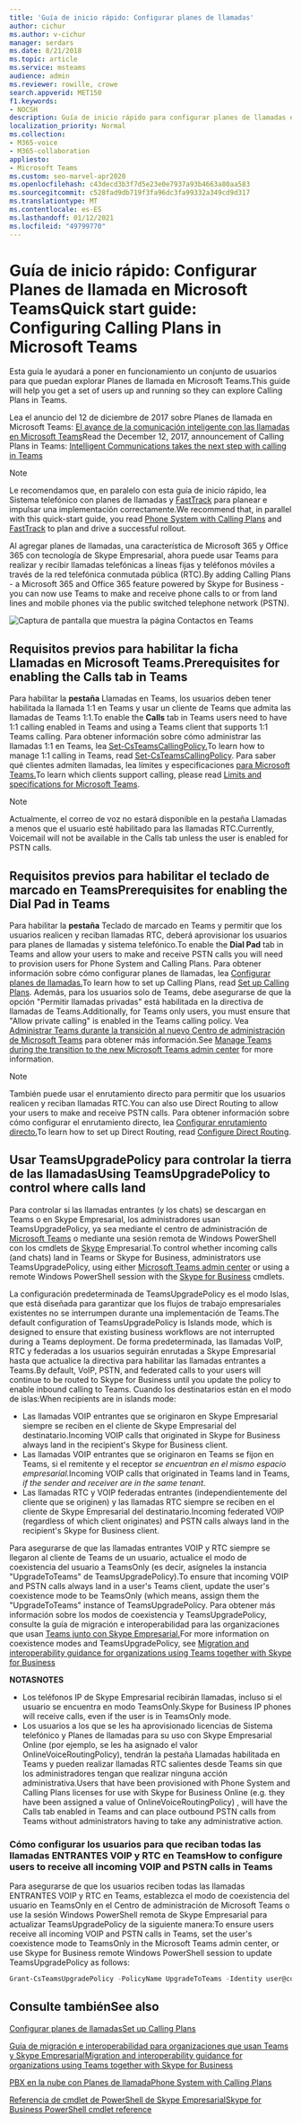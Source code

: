 ```yaml
---
title: 'Guía de inicio rápido: Configurar planes de llamadas'
author: cichur
ms.author: v-cichur
manager: serdars
ms.date: 8/21/2018
ms.topic: article
ms.service: msteams
audience: admin
ms.reviewer: rowille, crowe
search.appverid: MET150
f1.keywords:
- NOCSH
description: Guía de inicio rápido para configurar planes de llamadas en Microsoft Teams para que pueda poner en marcha un conjunto de usuarios.
localization_priority: Normal
ms.collection:
- M365-voice
- M365-collaboration
appliesto:
- Microsoft Teams
ms.custom: seo-marvel-apr2020
ms.openlocfilehash: c43decd3b3f7d5e23e0e7937a93b4663a80aa583
ms.sourcegitcommit: c528fad9db719f3fa96dc3fa99332a349cd9d317
ms.translationtype: MT
ms.contentlocale: es-ES
ms.lasthandoff: 01/12/2021
ms.locfileid: "49799770"
---
```

<a name="quick-start-guide-configuring-calling-plans-in-microsoft-teams"></a><span data-ttu-id="2e34d-103">Guía de inicio rápido: Configurar Planes de llamada en Microsoft Teams</span><span class="sxs-lookup"><span data-stu-id="2e34d-103">Quick start guide: Configuring Calling Plans in Microsoft Teams</span></span>
==============================================================

<span data-ttu-id="2e34d-104">Esta guía le ayudará a poner en funcionamiento un conjunto de usuarios para que puedan explorar Planes de llamada en Microsoft Teams.</span><span class="sxs-lookup"><span data-stu-id="2e34d-104">This guide will help you get a set of users up and running so they can explore Calling Plans in Teams.</span></span>

<span data-ttu-id="2e34d-105">Lea el anuncio del 12 de diciembre de 2017 sobre Planes de llamada en Microsoft Teams: [El avance de la comunicación inteligente con las llamadas en Microsoft Teams](https://aka.ms/ipyqus)</span><span class="sxs-lookup"><span data-stu-id="2e34d-105">Read the December 12, 2017, announcement of Calling Plans in Teams: [Intelligent Communications takes the next step with calling in Teams](https://aka.ms/ipyqus)</span></span>

> [!NOTE]
> <span data-ttu-id="2e34d-106">Le recomendamos que, en paralelo con esta [](calling-plan-landing-page.md) guía de inicio rápido, lea Sistema telefónico con planes de llamadas y [FastTrack](https://aka.ms/cloudvoice) para planear e impulsar una implementación correctamente.</span><span class="sxs-lookup"><span data-stu-id="2e34d-106">We recommend that, in parallel with this quick-start guide, you read [Phone System with Calling Plans](calling-plan-landing-page.md) and [FastTrack](https://aka.ms/cloudvoice) to plan and drive a successful rollout.</span></span>

<span data-ttu-id="2e34d-107">Al agregar planes de llamadas, una característica de Microsoft 365 y Office 365 con tecnología de Skype Empresarial, ahora puede usar Teams para realizar y recibir llamadas telefónicas a líneas fijas y teléfonos móviles a través de la red telefónica conmutada pública (RTC).</span><span class="sxs-lookup"><span data-stu-id="2e34d-107">By adding Calling Plans - a Microsoft 365 and Office 365 feature powered by Skype for Business - you can now use Teams to make and receive phone calls to or from land lines and mobile phones via the public switched telephone network (PSTN).</span></span>

![Captura de pantalla que muestra la página Contactos en Teams](media/Calling_in_Teams.png)
## <a name="prerequisites-for-enabling-the-calls-tab-in-teams"></a><span data-ttu-id="2e34d-109">Requisitos previos para habilitar la ficha **Llamadas** en Microsoft Teams.</span><span class="sxs-lookup"><span data-stu-id="2e34d-109">Prerequisites for enabling the **Calls** tab in Teams</span></span>
<span data-ttu-id="2e34d-110">Para habilitar la **pestaña** Llamadas en Teams, los usuarios deben tener habilitada la llamada 1:1 en Teams y usar un cliente de Teams que admita las llamadas de Teams 1:1.</span><span class="sxs-lookup"><span data-stu-id="2e34d-110">To enable the **Calls** tab in Teams users need to have 1:1 calling enabled in Teams and using a Teams client that supports 1:1 Teams calling.</span></span> <span data-ttu-id="2e34d-111">Para obtener información sobre cómo administrar las llamadas 1:1 en Teams, lea [Set-CsTeamsCallingPolicy.](https://docs.microsoft.com/powershell/module/skype/set-csteamscallingpolicy?view=skype-ps)</span><span class="sxs-lookup"><span data-stu-id="2e34d-111">To learn how to manage 1:1 calling in Teams, read [Set-CsTeamsCallingPolicy](https://docs.microsoft.com/powershell/module/skype/set-csteamscallingpolicy?view=skype-ps).</span></span> <span data-ttu-id="2e34d-112">Para saber qué clientes admiten llamadas, lea límites y especificaciones [para Microsoft Teams.](https://docs.microsoft.com/microsoftteams/limits-specifications-teams)</span><span class="sxs-lookup"><span data-stu-id="2e34d-112">To learn which clients support calling, please read [Limits and specifications for Microsoft Teams](https://docs.microsoft.com/microsoftteams/limits-specifications-teams).</span></span>

> [!NOTE]
> <span data-ttu-id="2e34d-113">Actualmente, el correo de voz no estará disponible en la pestaña Llamadas a menos que el usuario esté habilitado para las llamadas RTC.</span><span class="sxs-lookup"><span data-stu-id="2e34d-113">Currently, Voicemail will not be available in the Calls tab unless the user is enabled for PSTN calls.</span></span> 

## <a name="prerequisites-for-enabling-the-dial-pad-in-teams"></a><span data-ttu-id="2e34d-114">Requisitos previos para habilitar el **teclado de marcado** en Teams</span><span class="sxs-lookup"><span data-stu-id="2e34d-114">Prerequisites for enabling the **Dial Pad** in Teams</span></span>
<span data-ttu-id="2e34d-115">Para habilitar la **pestaña** Teclado de marcado en Teams y permitir que los usuarios realicen y reciban llamadas RTC, deberá aprovisionar los usuarios para planes de llamadas y sistema telefónico.</span><span class="sxs-lookup"><span data-stu-id="2e34d-115">To enable the **Dial Pad** tab in Teams and allow your users to make and receive PSTN calls you will need to provision users for Phone System and Calling Plans.</span></span> <span data-ttu-id="2e34d-116">Para obtener información sobre cómo configurar planes de llamadas, lea [Configurar planes de llamadas.](https://docs.microsoft.com/microsoftteams/set-up-calling-plans)</span><span class="sxs-lookup"><span data-stu-id="2e34d-116">To learn how to set up Calling Plans, read [Set up Calling Plans](https://docs.microsoft.com/microsoftteams/set-up-calling-plans).</span></span>
<span data-ttu-id="2e34d-117">Además, para los usuarios solo de Teams, debe asegurarse de que la opción "Permitir llamadas privadas" está habilitada en la directiva de llamadas de Teams.</span><span class="sxs-lookup"><span data-stu-id="2e34d-117">Additionally, for Teams only users, you must ensure that "Allow private calling" is enabled in the Teams calling policy.</span></span> <span data-ttu-id="2e34d-118">Vea [Administrar Teams durante la transición al nuevo Centro de administración de Microsoft Teams](https://docs.microsoft.com/microsoftteams/manage-teams-skypeforbusiness-admin-center) para obtener más información.</span><span class="sxs-lookup"><span data-stu-id="2e34d-118">See [Manage Teams during the transition to the new Microsoft Teams admin center](https://docs.microsoft.com/microsoftteams/manage-teams-skypeforbusiness-admin-center) for more information.</span></span>
> [!NOTE]
> <span data-ttu-id="2e34d-119">También puede usar el enrutamiento directo para permitir que los usuarios realicen y reciban llamadas RTC.</span><span class="sxs-lookup"><span data-stu-id="2e34d-119">You can also use Direct Routing to allow your users to make and receive PSTN calls.</span></span> <span data-ttu-id="2e34d-120">Para obtener información sobre cómo configurar el enrutamiento directo, lea [Configurar enrutamiento directo.](https://docs.microsoft.com/microsoftteams/direct-routing-configure)</span><span class="sxs-lookup"><span data-stu-id="2e34d-120">To learn how to set up Direct Routing, read [Configure Direct Routing](https://docs.microsoft.com/microsoftteams/direct-routing-configure).</span></span>

## <a name="using-teamsupgradepolicy-to-control-where-calls-land"></a><span data-ttu-id="2e34d-121">Usar TeamsUpgradePolicy para controlar la tierra de las llamadas</span><span class="sxs-lookup"><span data-stu-id="2e34d-121">Using TeamsUpgradePolicy to control where calls land</span></span>
<span data-ttu-id="2e34d-122">Para controlar si las llamadas entrantes (y los chats) se descargan en Teams o en Skype Empresarial, los administradores usan TeamsUpgradePolicy, ya sea mediante el centro de administración de [Microsoft Teams](https://aka.ms/teamsadmincenter) o mediante una sesión remota de Windows PowerShell con los cmdlets de [Skype](https://docs.microsoft.com/powershell/module/skype) Empresarial.</span><span class="sxs-lookup"><span data-stu-id="2e34d-122">To control whether incoming calls (and chats) land in Teams or Skype for Business, administrators use TeamsUpgradePolicy, using either [Microsoft Teams admin center](https://aka.ms/teamsadmincenter) or using a remote Windows PowerShell session with the [Skype for Business](https://docs.microsoft.com/powershell/module/skype) cmdlets.</span></span>


<span data-ttu-id="2e34d-123">La configuración predeterminada de TeamsUpgradePolicy es el modo Islas, que está diseñada para garantizar que los flujos de trabajo empresariales existentes no se interrumpen durante una implementación de Teams.</span><span class="sxs-lookup"><span data-stu-id="2e34d-123">The default configuration of TeamsUpgradePolicy is Islands mode, which is designed to ensure that existing business workflows are not interrupted during a Teams deployment.</span></span> <span data-ttu-id="2e34d-124">De forma predeterminada, las llamadas VoIP, RTC y federadas a los usuarios seguirán enrutadas a Skype Empresarial hasta que actualice la directiva para habilitar las llamadas entrantes a Teams.</span><span class="sxs-lookup"><span data-stu-id="2e34d-124">By default, VoIP, PSTN, and federated calls to your users will continue to be routed to Skype for Business until you update the policy to enable inbound calling to Teams.</span></span>  <span data-ttu-id="2e34d-125">Cuando los destinatarios están en el modo de islas:</span><span class="sxs-lookup"><span data-stu-id="2e34d-125">When recipients are in islands mode:</span></span>

 - <span data-ttu-id="2e34d-126">Las llamadas VOIP entrantes que se originaron en Skype Empresarial siempre se reciben en el cliente de Skype Empresarial del destinatario.</span><span class="sxs-lookup"><span data-stu-id="2e34d-126">Incoming VOIP calls that originated in Skype for Business always land in the recipient's Skype for Business client.</span></span>
 - <span data-ttu-id="2e34d-127">Las llamadas VOIP entrantes que se originaron en Teams se fijon en Teams, si el remitente y el receptor *se encuentran en el mismo espacio empresarial.*</span><span class="sxs-lookup"><span data-stu-id="2e34d-127">Incoming VOIP calls that originated in Teams land in Teams, *if the sender and receiver are in the same tenant*.</span></span>
 - <span data-ttu-id="2e34d-128">Las llamadas RTC y VOIP federadas entrantes (independientemente del cliente que se originen) y las llamadas RTC siempre se reciben en el cliente de Skype Empresarial del destinatario.</span><span class="sxs-lookup"><span data-stu-id="2e34d-128">Incoming federated VOIP (regardless of which client originates) and PSTN calls always land in the recipient's Skype for Business client.</span></span>
 
<span data-ttu-id="2e34d-129">Para asegurarse de que las llamadas entrantes VOIP y RTC siempre se llegaron al cliente de Teams de un usuario, actualice el modo de coexistencia del usuario a TeamsOnly (es decir, asígneles la instancia "UpgradeToTeams" de TeamsUpgradePolicy).</span><span class="sxs-lookup"><span data-stu-id="2e34d-129">To ensure that incoming VOIP and PSTN calls always land in a user's Teams client, update the user's coexistence mode to be TeamsOnly (which means, assign them the "UpgradeToTeams" instance of TeamsUpgradePolicy.</span></span>  <span data-ttu-id="2e34d-130">Para obtener más información sobre los modos de coexistencia y TeamsUpgradePolicy, consulte la guía de migración e interoperabilidad para las organizaciones que usan [Teams junto con Skype Empresarial.](https://docs.microsoft.com/MicrosoftTeams/migration-interop-guidance-for-teams-with-skype)</span><span class="sxs-lookup"><span data-stu-id="2e34d-130">For more information on coexistence modes and TeamsUpgradePolicy, see [Migration and interoperability guidance for organizations using Teams together with Skype for Business](https://docs.microsoft.com/MicrosoftTeams/migration-interop-guidance-for-teams-with-skype)</span></span>

<span data-ttu-id="2e34d-131">**NOTAS**</span><span class="sxs-lookup"><span data-stu-id="2e34d-131">**NOTES**</span></span>
 - <span data-ttu-id="2e34d-132">Los teléfonos IP de Skype Empresarial recibirán llamadas, incluso si el usuario se encuentra en modo TeamsOnly.</span><span class="sxs-lookup"><span data-stu-id="2e34d-132">Skype for Business IP phones will receive calls, even if the user is in TeamsOnly mode.</span></span>  
 - <span data-ttu-id="2e34d-133">Los usuarios a los que se les ha aprovisionado licencias de Sistema telefónico y Planes de llamadas para su uso con Skype Empresarial Online (por ejemplo, se les ha asignado el valor OnlineVoiceRoutingPolicy), tendrán la pestaña Llamadas habilitada en Teams y pueden realizar llamadas RTC salientes desde Teams sin que los administradores tengan que realizar ninguna acción administrativa.</span><span class="sxs-lookup"><span data-stu-id="2e34d-133">Users that have been provisioned with Phone System and Calling Plans licenses for use with Skype for Business Online (e.g. they have been assigned a value of OnlineVoiceRoutingPolicy) , will have the Calls tab enabled in Teams and can place outbound PSTN calls from Teams without administrators having to take any administrative action.</span></span>


### <a name="how-to-configure-users-to-receive-all-incoming-voip-and-pstn-calls-in-teams"></a><span data-ttu-id="2e34d-134">Cómo configurar los usuarios para que reciban todas las llamadas ENTRANTES VOIP y RTC en Teams</span><span class="sxs-lookup"><span data-stu-id="2e34d-134">How to configure users to receive all incoming VOIP and PSTN calls in Teams</span></span>
<span data-ttu-id="2e34d-135">Para asegurarse de que los usuarios reciben todas las llamadas ENTRANTES VOIP y RTC en Teams, establezca el modo de coexistencia del usuario en TeamsOnly en el Centro de administración de Microsoft Teams o use la sesión Windows PowerShell remota de Skype Empresarial para actualizar TeamsUpgradePolicy de la siguiente manera:</span><span class="sxs-lookup"><span data-stu-id="2e34d-135">To ensure users receive all incoming VOIP and PSTN calls in Teams, set the user's coexistence mode to TeamsOnly in the Microsoft Teams admin center, or use Skype for Business remote Windows PowerShell session to update TeamsUpgradePolicy as follows:</span></span>

```powershell
Grant-CsTeamsUpgradePolicy -PolicyName UpgradeToTeams -Identity user@contoso.com
```

## <a name="see-also"></a><span data-ttu-id="2e34d-136">Consulte también</span><span class="sxs-lookup"><span data-stu-id="2e34d-136">See also</span></span>
[<span data-ttu-id="2e34d-137">Configurar planes de llamadas</span><span class="sxs-lookup"><span data-stu-id="2e34d-137">Set up Calling Plans</span></span>](https://docs.microsoft.com/SkypeForBusiness/what-are-calling-plans-in-office-365/set-up-calling-plans)

[<span data-ttu-id="2e34d-138">Guía de migración e interoperabilidad para organizaciones que usan Teams y Skype Empresarial</span><span class="sxs-lookup"><span data-stu-id="2e34d-138">Migration and interoperability guidance for organizations using Teams together with Skype for Business</span></span>](https://docs.microsoft.com/MicrosoftTeams/migration-interop-guidance-for-teams-with-skype)

[<span data-ttu-id="2e34d-139">PBX en la nube con Planes de llamada</span><span class="sxs-lookup"><span data-stu-id="2e34d-139">Phone System with Calling Plans</span></span>](calling-plan-landing-page.md)

[<span data-ttu-id="2e34d-140">Referencia de cmdlet de PowerShell de Skype Empresarial</span><span class="sxs-lookup"><span data-stu-id="2e34d-140">Skype for Business PowerShell cmdlet reference</span></span>](https://docs.microsoft.com/powershell/module/skype)

